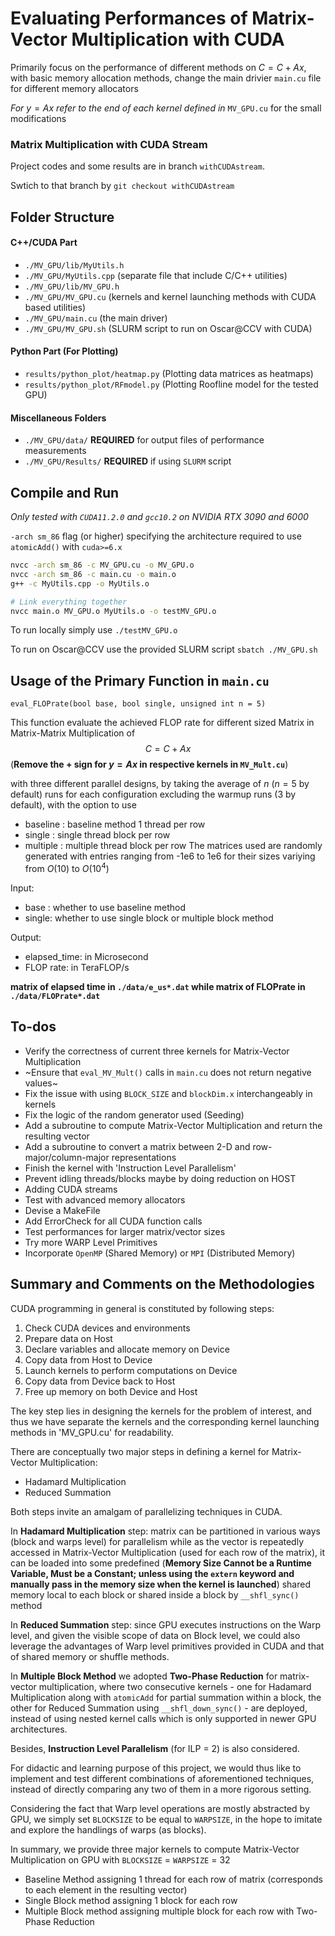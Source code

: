 # Evaluating Performances of Matrix-Vector Multiplication with CUDA
Primarily focus on the performance of different methods on $C = C + Ax$, with basic memory allocation methods, change the main drivier `main.cu` file for different memory allocators

*For* $y = Ax$ *refer to the end of each kernel defined in* `MV_GPU.cu` for the small modifications

### Matrix Multiplication with CUDA Stream
Project codes and some results are in branch `withCUDAstream`.

Swtich to that branch by `git checkout withCUDAstream`

## Folder Structure
#### C++/CUDA Part
- `./MV_GPU/lib/MyUtils.h`
- `./MV_GPU/MyUtils.cpp` (separate file that include C/C++ utilities)
- `./MV_GPU/lib/MV_GPU.h`
- `./MV_GPU/MV_GPU.cu` (kernels and kernel launching methods with CUDA based utilities)
- `./MV_GPU/main.cu` (the main driver)
- `./MV_GPU/MV_GPU.sh` (SLURM script to run on Oscar@CCV with CUDA)

#### Python Part (For Plotting)
- `results/python_plot/heatmap.py` (Plotting data matrices as heatmaps)
- `results/python_plot/RFmodel.py` (Plotting Roofline model for the tested GPU)

#### Miscellaneous Folders
- `./MV_GPU/data/` **REQUIRED** for output files of performance measurements
- `./MV_GPU/Results/` **REQUIRED** if using `SLURM` script 

## Compile and Run
*Only tested with `CUDA11.2.0` and `gcc10.2` on NVIDIA RTX 3090 and 6000*

`-arch sm_86` flag (or higher) specifying the architecture required to use `atomicAdd()` with `cuda>=6.x`


```bash
nvcc -arch sm_86 -c MV_GPU.cu -o MV_GPU.o
nvcc -arch sm_86 -c main.cu -o main.o
g++ -c MyUtils.cpp -o MyUtils.o

# Link everything together
nvcc main.o MV_GPU.o MyUtils.o -o testMV_GPU.o
```

To run locally simply use
`./testMV_GPU.o`

To run on Oscar@CCV use the provided SLURM script
`sbatch ./MV_GPU.sh`

## Usage of the Primary Function in `main.cu`
`eval_FLOPrate(bool base, bool single, unsigned int n = 5)`

This function evaluate the achieved FLOP rate for different sized Matrix in Matrix-Matrix Multiplication of $$C = C+ Ax$$ (**Remove the + sign for $y=Ax$ in respective kernels in `MV_Mult.cu`**) 

with three different parallel designs, by taking the average of $n$ ($n = 5$ by default) runs for each configuration excluding the warmup runs (3 by default), with the option to use 
- baseline  : baseline method 1 thread per row
- single    : single thread block per row
- multiple  : multiple thread block per row
The matrices used are randomly generated with entries ranging from -1e6 to 1e6 for their sizes variying from $O(10)$ to $O(10^4)$

Input:
- base  : whether to use baseline method
- single: whether to use single block or multiple block method

Output:
- elapsed_time: in Microsecond
- FLOP rate: in TeraFLOP/s


**matrix of elapsed time in `./data/e_us*.dat` while matrix of FLOPrate in `./data/FLOPrate*.dat`**

## To-dos
- Verify the correctness of current three kernels for Matrix-Vector Multiplication
- ~Ensure that `eval_MV_Mult()` calls in `main.cu` does not return negative values~
- Fix the issue with using `BLOCK_SIZE` and `blockDim.x` interchangeably in kernels
- Fix the logic of the random generator used (Seeding)
- Add a subroutine to compute Matrix-Vector Multiplication and return the resulting vector
- Add a subroutine to convert a matrix between 2-D and row-major/column-major representations
- Finish the kernel with 'Instruction Level Parallelism' 
- Prevent idling threads/blocks maybe by doing reduction on HOST
- Adding CUDA streams
- Test with advanced memory allocators
- Devise a MakeFile
- Add ErrorCheck for all CUDA function calls
- Test performances for larger matrix/vector sizes
- Try more WARP Level Primitives
- Incorporate `OpenMP` (Shared Memory) or `MPI` (Distributed Memory)


## Summary and Comments on the Methodologies
CUDA programming in general is constituted by following steps:
1. Check CUDA devices and environments
2. Prepare data on Host 
3. Declare variables and allocate memory on Device
4. Copy data from Host to Device
5. Launch kernels to perform computations on Device
6. Copy data from Device back to Host
7. Free up memory on both Device and Host

The key step lies in designing the kernels for the problem of interest, and thus we have separate the kernels and the corresponding kernel launching methods in 'MV_GPU.cu' for readability. 

There are conceptually two major steps in defining a kernel for Matrix-Vector Multiplication:
- Hadamard Multiplication
- Reduced Summation

Both steps invite an amalgam of parallelizing techniques in CUDA.

In **Hadamard Multiplication** step: matrix can be partitioned in various ways (block and warps level) for parallelism while as the vector is repeatedly accessed in Matrix-Vector Multiplication (used for each row of the matrix), it can be loaded into some predefined (**Memory Size Cannot be a Runtime Variable, Must be a Constant; unless using the `extern` keyword and manually pass in the memory size when the kernel is launched**) shared memory local to each block or shared inside a block by `__shfl_sync()` method

In **Reduced Summation** step: since GPU executes instructions on the Warp level, and given the visible scope of data on Block level, we could also leverage the advantages of Warp level primitives provided in CUDA and that of shared memory or shuffle methods.

In **Multiple Block Method** we adopted **Two-Phase Reduction** for matrix-vector multiplication, where two consecutive kernels - one for Hadamard Multiplication along with `atomicAdd` for partial summation within a block, the other for Reduced Summation using `__shfl_down_sync()` - are deployed, instead of using nested kernel calls which is only supported in newer GPU architectures.

Besides, **Instruction Level Parallelism** (for ILP = 2) is also considered.

For didactic and learning purpose of this project, we would thus like to implement and test different combinations of aforementioned techniques, instead of directly comparing any two of them in a more rigorous setting.

Considering the fact that Warp level operations are mostly abstracted by GPU, we simply set `BLOCKSIZE` to be equal to `WARPSIZE`, in the hope to imitate and explore the handlings of warps (as blocks).


In summary, we provide three major kernels to compute Matrix-Vector Multiplication on GPU with `BLOCKSIZE` = `WARPSIZE`  = 32

- Baseline Method assigning 1 thread for each row of matrix (corresponds to each element in the resulting vector)
- Single Block method assigning 1 block for each row 
- Multiple Block method assigning multiple block for each row with Two-Phase Reduction
